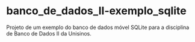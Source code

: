 # banco_de_dados_II-exemplo_sqlite
Projeto de um exemplo do banco de dados móvel SQLite para a disciplina de Banco de Dados II da Unisinos.
